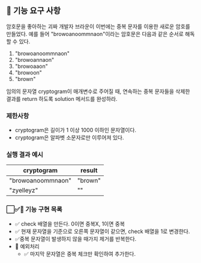 ## 🚀 기능 요구 사항

암호문을 좋아하는 괴짜 개발자 브라운이 이번에는 중복 문자를 이용한 새로운 암호를 만들었다. 예를 들어 "browoanoommnaon"이라는 암호문은 다음과 같은 순서로 해독할 수 있다.

1. "browoanoommnaon"
2. "browoannaon"
3. "browoaaon"
4. "browoon"
5. "brown"

임의의 문자열 cryptogram이 매개변수로 주어질 때, 연속하는 중복 문자들을 삭제한 결과를 return 하도록 solution 메서드를 완성하라.

### 제한사항

- cryptogram은 길이가 1 이상 1000 이하인 문자열이다.
- cryptogram은 알파벳 소문자로만 이루어져 있다.

### 실행 결과 예시

| cryptogram        | result  |
| ----------------- | ------- |
| "browoanoommnaon" | "brown" |
| "zyelleyz"        | ""      |

### ⬜✅🚨 기능 구현 목록

- ✅ check 배열을 만든다. 0이면 중복X, 1이면 중복
- ✅ 현재 문자열을 기준으로 오른쪽 문자열이 같으면, check 배열을 1로 변경한다.
- ✅중복 문자열이 발생하지 않을 때가지 제거를 반복한다.
- 🚨 예외처리
  - ✅ 마지막 문자열은 중복 체크만 확인하여 추가한다.

